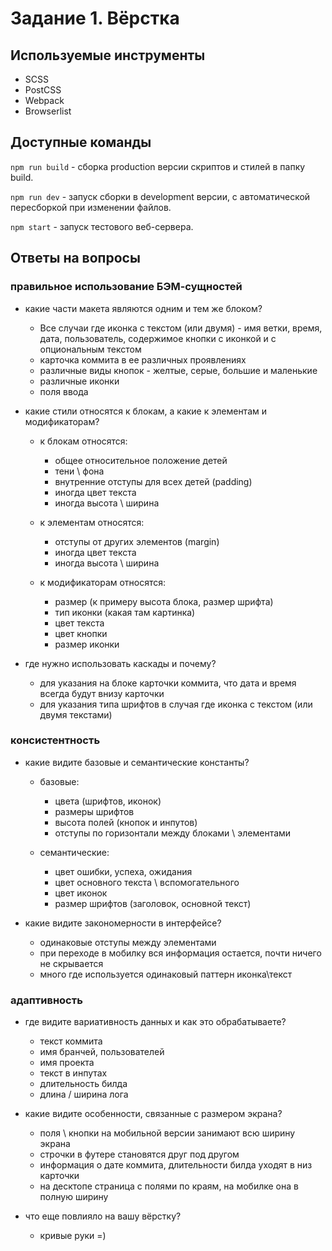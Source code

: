 # Задание 1. Вёрстка

## Используемые инструменты

- SCSS
- PostCSS
- Webpack
- Browserlist

## Доступные команды

`npm run build` - сборка production версии скриптов и стилей в папку build.

`npm run dev` - запуск сборки в development версии, с автоматической пересборкой при изменении файлов.

`npm start` - запуск тестового веб-сервера.

## Ответы на вопросы

### правильное использование БЭМ-сущностей
- какие части макета являются одним и тем же блоком?
    * Все случаи где иконка с текстом (или двумя) - имя ветки, время, дата, пользователь, 
    содержимое кнопки с иконкой и с опциональным текстом
    * карточка коммита в ее различных проявлениях
    * различные виды кнопок - желтые, серые, большие и маленькие
    * различные иконки
    * поля ввода
    
- какие стили относятся к блокам, а какие к элементам и модификаторам?
    * к блокам относятся: 
        - общее относительное положение детей
        - тени \ фона
        - внутренние отступы для всех детей (padding)
        - иногда цвет текста
        - иногда высота \ ширина
    
    * к элементам относятся:
        - отступы от других элементов (margin)
        - иногда цвет текста
        - иногда высота \ ширина
        
    * к модификаторам относятся:
        - размер (к примеру высота блока, размер шрифта)
        - тип иконки (какая там картинка)
        - цвет текста
        - цвет кнопки
        - размер иконки
            
- где нужно использовать каскады и почему?
    * для указания на блоке карточки коммита, что дата и время всегда будут внизу карточки
    * для указания типа шрифтов в случая где иконка с текстом (или двумя текстами)
    
### консистентность
- какие видите базовые и семантические константы?
    * базовые:
        - цвета (шрифтов, иконок)
        - размеры шрифтов
        - высота полей (кнопок и инпутов)
        - отступы по горизонтали между блоками \ элементами 
        
    * семантические:
        - цвет ошибки, успеха, ожидания
        - цвет основного текста \ вспомогательного
        - цвет иконок
        - размер шрифтов (заголовок, основной текст)
        
- какие видите закономерности в интерфейсе?
    * одинаковые отступы между элементами
    * при переходе в мобилку вся информация остается, почти ничего не скрывается
    * много где используется одинаковый паттерн иконка\текст

### адаптивность
- где видите вариативность данных и как это обрабатываете?
    * текст коммита
    * имя бранчей, пользователей
    * имя проекта
    * текст в инпутах
    * длительность билда
    * длина / ширина лога
    
- какие видите особенности, связанные с размером экрана?
    * поля \ кнопки на мобильной версии занимают всю ширину экрана
    * строчки в футере становятся друг под другом
    * информация о дате коммита, длительности билда уходят в низ карточки
    * на десктопе страница с полями по краям, на мобилке она в полную ширину    
    
- что еще повлияло на вашу вёрстку?
    * кривые руки =)
